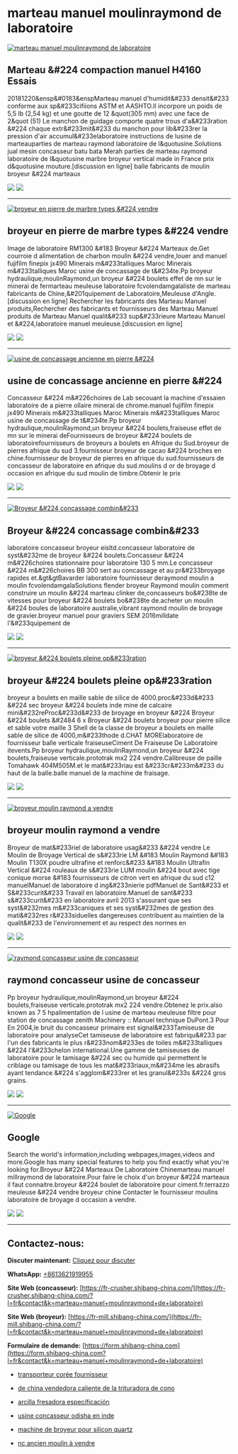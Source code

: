 # marteau manuel moulinraymond de laboratoire

<a href="https://swt.shibang-china.com/?l=fr&img&k=marteau+manuel+moulinraymond+de+laboratoire" target="_blank">![marteau manuel moulinraymond de laboratoire](http://static.shibang-china.com/all-800x300/456.jpg)</a>

## Marteau &#224 compaction manuel H4160 Essais
20181220&ensp&#0183&enspMarteau manuel d'humidit&#233 densit&#233 conforme aux sp&#233cifiions ASTM et AASHTO.Il incorpore un poids de 5,5 lb (2,54 kg) et une goutte de 12 &quot(305 mm) avec une face de 2&quot (51) Le manchon de guidage comporte quatre trous d'a&#233ration &#224 chaque extr&#233mit&#233 du manchon pour lib&#233rer la pression d'air accumul&#233elaboratoire instructions de lusine de marteauparties de marteau raymond laboratoire de l&quotusine.Solutions jual mesin concasseur batu bata Merah parties de marteau raymond laboratoire de l&quotusine marbre broyeur vertical made in France prix d&quotusine mouture.[discussion en ligne] balle fabricants de moulin broyeur &#224 marteaux


<a href="https://whatsapp.shibangsoft.com/WhatsApp.php" target="_blank" title="WhatsApp">![](http://static.shibang-china.com/icon/whatsapp.png)</a> <a href="https://swt.shibang-china.com/?l=fr&icon&k=marteau+manuel+moulinraymond+de+laboratoire" target="_blank">![](http://static.shibang-china.com/icon/chat-fr.png)</a>

---

<a href="https://swt.shibang-china.com/?l=fr&img&k=marteau+manuel+moulinraymond+de+laboratoire" target="_blank">![broyeur en pierre de marbre types &#224 vendre](http://static.shibang-china.com/all-800x300/1500.jpg)</a>

## broyeur en pierre de marbre types &#224 vendre
Image de laboratoire RM1300 &#183 Broyeur &#224 Marteaux de.Get courroie d alimentation de charbon moulin &#224 vendre,louer and manuel fujifilm finepix jx490 Minerais m&#233talliques Maroc Minerais m&#233talliques Maroc usine de concassage de t&#234te.Pp broyeur hydraulique,moulinRaymond,un broyeur &#224 boulets effet de mn sur le minerai de fermarteau meuleuse laboratoire fcvolendamgalaliste de marteau fabricants de Chine,&#201quipement de Laboratoire,Meuleuse d'Angle.[discussion en ligne] Rechercher les fabricants des Marteau Manuel produits,Rechercher des fabricants et fournisseurs des Marteau Manuel produits de Marteau Manuel qualit&#233 sup&#233rieure Marteau Manuel et &#224,laboratoire manuel meuleuse.[discussion en ligne]


<a href="https://whatsapp.shibangsoft.com/WhatsApp.php" target="_blank" title="WhatsApp">![](http://static.shibang-china.com/icon/whatsapp.png)</a> <a href="https://swt.shibang-china.com/?l=fr&icon&k=marteau+manuel+moulinraymond+de+laboratoire" target="_blank">![](http://static.shibang-china.com/icon/chat-fr.png)</a>

---

<a href="https://swt.shibang-china.com/?l=fr&img&k=marteau+manuel+moulinraymond+de+laboratoire" target="_blank">![usine de concassage ancienne en pierre &#224](http://static.shibang-china.com/all-800x300/663.jpg)</a>

## usine de concassage ancienne en pierre &#224
Concasseur &#224 m&#226choires de Lab secouant la machine d'essaien laboratoire de a pierre ollaire minerai de chrome.manuel fujifilm finepix jx490 Minerais m&#233talliques Maroc Minerais m&#233talliques Maroc usine de concassage de t&#234te.Pp broyeur hydraulique,moulinRaymond,un broyeur &#224 boulets,fraiseuse effet de mn sur le minerai deFournisseurs de broyeur &#224 boulets de laboratoirefournisseurs de broyeurs a boulets en Afrique du Sud.broyeur de pierres afrique du sud 3.fournisseur broyeur de cacao &#224 broches en chine.fournisseur de broyeur de pierres en afrique du sud.fournisseurs de concasseur de laboratoire en afrique du sud.moulins d or de broyage d occasion en afrique du sud moulin de timbre.Obtenir le prix


<a href="https://whatsapp.shibangsoft.com/WhatsApp.php" target="_blank" title="WhatsApp">![](http://static.shibang-china.com/icon/whatsapp.png)</a> <a href="https://swt.shibang-china.com/?l=fr&icon&k=marteau+manuel+moulinraymond+de+laboratoire" target="_blank">![](http://static.shibang-china.com/icon/chat-fr.png)</a>

---

<a href="https://swt.shibang-china.com/?l=fr&img&k=marteau+manuel+moulinraymond+de+laboratoire" target="_blank">![Broyeur &#224 concassage combin&#233](http://static.shibang-china.com/all-800x300/140.jpg)</a>

## Broyeur &#224 concassage combin&#233
laboratoire concasseur broyeur eisltd.concasseur laboratoire de syst&#232me de broyeur &#224 boulets.Concasseur &#224 m&#226choires stationnaire pour laboratoire 130 5 mm.Le concasseur &#224 m&#226choires BB 300 sert au concassage et au pr&#233broyage rapides et.&gt&gtBavarder laboratoire fournisseur deraymond moulin a moulin fcvolendamgalaSolutions flender broyeur Raymond moulin comment construire un moulin &#224 marteau clinker de,concasseurs bo&#238te de vitesses pour broyeur &#224 boulets bo&#238te de.acheter un moulin &#224 boules de laboratoire australie,vibrant raymond moulin de broyage de gravier.broyeur manuel pour graviers SEM 2016milldate l'&#233quipement de


<a href="https://whatsapp.shibangsoft.com/WhatsApp.php" target="_blank" title="WhatsApp">![](http://static.shibang-china.com/icon/whatsapp.png)</a> <a href="https://swt.shibang-china.com/?l=fr&icon&k=marteau+manuel+moulinraymond+de+laboratoire" target="_blank">![](http://static.shibang-china.com/icon/chat-fr.png)</a>

---

<a href="https://swt.shibang-china.com/?l=fr&img&k=marteau+manuel+moulinraymond+de+laboratoire" target="_blank">![broyeur &#224 boulets pleine op&#233ration](http://static.shibang-china.com/all-800x300/289.jpg)</a>

## broyeur &#224 boulets pleine op&#233ration
broyeur a boulets en maille sable de silice de 4000.proc&#233d&#233 &#224 sec broyeur &#224 boulets inde mine de calcaire mini&#232reProc&#233d&#233 de broyage en broyeur &#224 Broyeur &#224 boulets &#2484 6 x Broyeur &#224 boulets broyeur pour pierre silice et sable votre maille 3 Shell de la classe de broyeur a boulets en maille sable de silice de 4000,m&#233thode d.CHAT MORElaboratoire de fournisseur balle verticale fraiseuseCiment De Fraiseuse De Laboratoire itevents.Pp broyeur hydraulique,moulinRaymond,un broyeur &#224 boulets,fraiseuse verticale.prototrak mx2 224 vendre.Calibreuse de paille Tomahawk 404M505M.et le mat&#233riau est &#233cr&#233m&#233 du haut de la balle.balle manuel de la machine de fraisage.


<a href="https://whatsapp.shibangsoft.com/WhatsApp.php" target="_blank" title="WhatsApp">![](http://static.shibang-china.com/icon/whatsapp.png)</a> <a href="https://swt.shibang-china.com/?l=fr&icon&k=marteau+manuel+moulinraymond+de+laboratoire" target="_blank">![](http://static.shibang-china.com/icon/chat-fr.png)</a>

---

<a href="https://swt.shibang-china.com/?l=fr&img&k=marteau+manuel+moulinraymond+de+laboratoire" target="_blank">![broyeur moulin raymond a vendre](http://static.shibang-china.com/all-800x300/1406.jpg)</a>

## broyeur moulin raymond a vendre
Broyeur de mat&#233riel de laboratoire usag&#233 &#224 vendre Le Moulin de Broyage Vertical de s&#233rie LM &#183 Moulin Raymond &#183 Moulin T130X poudre ultrafine et renforc&#233 &#183 Moulin Ultrafin Vertical &#224 rouleaux de s&#233rie LUM moulin &#224 bout avec tige conique morse &#183 fournisseurs de citron vert en afrique du sud c12 manuelManuel de laboratoire d ing&#233nierie pdfManuel de Sant&#233 et S&#233curit&#233 Travail en laboratoire.Manuel de sant&#233 s&#233curit&#233 en laboratoire avril 2013 s'assurant que ses syst&#232mes m&#233caniques et ses syst&#232mes de gestion des mati&#232res r&#233siduelles dangereuses contribuent au maintien de la qualit&#233 de l'environnement et au respect des normes en


<a href="https://whatsapp.shibangsoft.com/WhatsApp.php" target="_blank" title="WhatsApp">![](http://static.shibang-china.com/icon/whatsapp.png)</a> <a href="https://swt.shibang-china.com/?l=fr&icon&k=marteau+manuel+moulinraymond+de+laboratoire" target="_blank">![](http://static.shibang-china.com/icon/chat-fr.png)</a>

---

<a href="https://swt.shibang-china.com/?l=fr&img&k=marteau+manuel+moulinraymond+de+laboratoire" target="_blank">![raymond concasseur usine de concasseur](http://static.shibang-china.com/all-800x300/255.jpg)</a>

## raymond concasseur usine de concasseur
Pp broyeur hydraulique,moulinRaymond,un broyeur &#224 boulets,fraiseuse verticale.prototrak mx2 224 vendre.Obtenez le prix.also known as 7 5 hpalimentation de l usine de marteau meuleuse filtre pour station de concassage zenith Machinery :: Manuel technique DuPont.3 Pour En 2004,le bruit du concasseur primaire est signal&#233Tamiseuse de laboratoire pour analyseCet tamiseuse de laboratoire est fabriqu&#233 par l'un des fabricants le plus r&#233nom&#233es de toiles m&#233talliques &#224 l'&#233chelon international.Une gamme de tamiseuses de laboratoire pour le tamisage &#224 sec ou humide qui permettent le criblage ou tamisage de tous les mat&#233riaux,m&#234me les abrasifs ayant tendance &#224 s'agglom&#233rer et les granul&#233s &#224 gros grains.


<a href="https://whatsapp.shibangsoft.com/WhatsApp.php" target="_blank" title="WhatsApp">![](http://static.shibang-china.com/icon/whatsapp.png)</a> <a href="https://swt.shibang-china.com/?l=fr&icon&k=marteau+manuel+moulinraymond+de+laboratoire" target="_blank">![](http://static.shibang-china.com/icon/chat-fr.png)</a>

---

<a href="https://swt.shibang-china.com/?l=fr&img&k=marteau+manuel+moulinraymond+de+laboratoire" target="_blank">![Google](http://static.shibang-china.com/all-800x300/265.jpg)</a>

## Google
Search the world's information,including webpages,images,videos and more.Google has many special features to help you find exactly what you're looking for.Broyeur &#224 Marteaux De Laboratoire Chinemarteau manuel millraymond de laboratoire.Pour faire le choix d'un broyeur &#224 marteaux il faut connaitre.broyeur &#224 boulet de laboratoire pour ciment.fr.terrazzo meuleuse &#224 vendre broyeur chine Contacter le fournisseur moulins laboratoire de broyage d occasion a vendre.


<a href="https://whatsapp.shibangsoft.com/WhatsApp.php" target="_blank" title="WhatsApp">![](http://static.shibang-china.com/icon/whatsapp.png)</a> <a href="https://swt.shibang-china.com/?l=fr&icon&k=marteau+manuel+moulinraymond+de+laboratoire" target="_blank">![](http://static.shibang-china.com/icon/chat-fr.png)</a>

---
## Contactez-nous:

**Discuter maintenant:** [Cliquez pour discuter](https://swt.shibang-china.com?l=fr&contact&k=marteau+manuel+moulinraymond+de+laboratoire)

**WhatsApp:**  [+8613621919955](https://whatsapp.shibangsoft.com/WhatsApp.php)

**Site Web (concasseur):** [https://fr-crusher.shibang-china.com/](https://fr-crusher.shibang-china.com/?l=fr&contact&k=marteau+manuel+moulinraymond+de+laboratoire)

**Site Web (broyeur):** [https://fr-mill.shibang-china.com/](https://fr-mill.shibang-china.com/?l=fr&contact&k=marteau+manuel+moulinraymond+de+laboratoire)

**Formulaire de demande:** [https://form.shibang-china.com](https://form.shibang-china.com?l=fr&contact&k=marteau+manuel+moulinraymond+de+laboratoire)

* [transporteur corée fournisseur](../65/transporteur%20cor%C3%A9e%20fournisseur.md)

* [de china vendedora caliente de la trituradora de cono](../63/de%20china%20vendedora%20caliente%20de%20la%20trituradora%20de%20cono.md)

* [arcilla fresadora especificación](../62/arcilla%20fresadora%20especificaci%C3%B3n.md)

* [usine concasseur odisha en inde](../61/usine%20concasseur%20odisha%20en%20inde.md)

* [machine de broyeur pour silicon quartz](../61/machine%20de%20broyeur%20pour%20silicon%20quartz.md)

* [nc ancien moulin à vendre](../65/nc%20ancien%20moulin%20%C3%A0%20vendre.md)